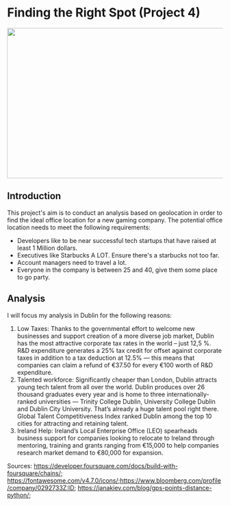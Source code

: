 # Finding the Right Spot (Project 4)

<img src="https://foundersguide.com/wp-content/uploads/2016/02/scouting.jpg" width="550" height="350">

## **Introduction**
This project's aim is to conduct an analysis based on geolocation in order to find the ideal office location for a new gaming company. The potential office location needs to meet the following requirements:

- Developers like to be near successful tech startups that have raised at least 1 Million dollars.
- Executives like Starbucks A LOT. Ensure there's a starbucks not too far.
- Account managers need to travel a lot.
- Everyone in the company is between 25 and 40, give them some place to go party.

## **Analysis**
I will focus my analysis in Dublin for the following reasons:
1) Low Taxes:
Thanks to the governmental effort to welcome new businesses and support creation of a more diverse job market, Dublin has the most attractive corporate tax rates in the world – just 12,5 %. R&D expenditure generates a 25% tax credit for offset against corporate taxes in addition to a tax deduction at 12.5% — this means that companies can claim a refund of €37.50 for every €100 worth of R&D expenditure.
2) Talented workforce:
Significantly cheaper than London, Dublin attracts young tech talent from all over the world. Dublin produces over 26 thousand graduates every year and is home to three internationally-ranked universities — Trinity College Dublin, University College Dublin and Dublin City University. That’s already a huge talent pool right there. Global Talent Competitiveness Index ranked Dublin among the top 10 cities for attracting and retaining talent.
3) Ireland Help: 
Ireland’s Local Enterprise Office (LEO) spearheads business support for companies looking to relocate to Ireland through mentoring, training and grants ranging from €15,000 to help companies research market demand to €80,000 for expansion.

Sources: https://developer.foursquare.com/docs/build-with-foursquare/chains/; https://fontawesome.com/v4.7.0/icons/;https://www.bloomberg.com/profile/company/0292733Z:ID; https://janakiev.com/blog/gps-points-distance-python/; 
